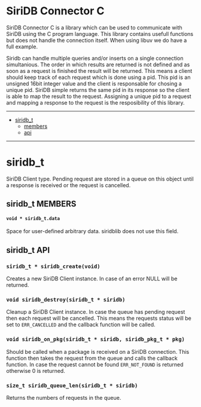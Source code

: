 # SiriDB Connector C
SiriDB Connector C is a library which can be used to communicate with SiriDB
using the C program language. This library contains usefull functions but does
not handle the connection itself. When using libuv we do have a full example.

Siridb can handle multiple queries and/or inserts on a single connection
simultanious. The order in which results are returned is not defined and as soon
as a request is finished the result will be returned. This means a client should
keep track of each request which is done using a pid. This pid is an
unsigned 16bit integer value and the client is responsable for chosing a unique
pid. SiriDB simple returns the same pid in its response so the client is able to
map the result to the request. Assigning a unique pid to a request and mapping a
response to the request is the resposibility of this library.

---------------------------------------
  * [siridb_t](#siridb-t)
    * [members](#siridb-t-members)
    * [api](#siridb_t-api)

---------------------------------------

# siridb_t
SiriDB Client type. Pending request are stored in a queue on this object until
a response is received or the request is cancelled.

## siridb_t MEMBERS
#### `void * siridb_t.data`
Space for user-defined arbitrary data. siridblib does not use this field.

## siridb_t API
### `siridb_t * siridb_create(void)`
Creates a new SiriDB Client instance. In case of an error NULL will be returned.

### `void siridb_destroy(siridb_t * siridb)`
Cleanup a SiriDB Client instance. In case the queue has pending request then each
request will be cancelled. This means the requests status will be set to
`ERR_CANCELLED` and the callback function will be called.

### `void siridb_on_pkg(siridb_t * siridb, siridb_pkg_t * pkg)`
Should be called when a package is received on a SiriDB connection. This
function then takes the request from the queue and calls the callback function.
In case the request cannot be found `ERR_NOT_FOUND` is returned otherwise 0 is
returned.

### `size_t siridb_queue_len(siridb_t * siridb)`
Returns the numbers of requests in the queue.


